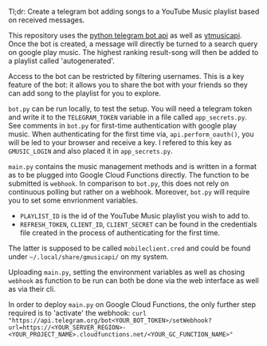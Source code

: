 Tl;dr: Create a telegram bot adding songs to a YouTube Music playlist based on received messages.

This repository uses the [python telegram bot api](https://python-telegram-bot.org/)
as well as [ytmusicapi](https://github.com/simon-weber/gmusicapi). Once the bot is created,
a message will directly be turned to a search query on google play music. The highest
ranking result-song will then be added to a playlist called 'autogenerated'.

Access to the bot can be restricted by filtering usernames. This is a key feature of the bot:
it allows you to share the bot with your friends so they can add song to the playlist for you
to explore.

`bot.py` can be run locally, to test the setup. You will need a telegram token and write it to
the `TELEGRAM_TOKEN` variable in a file called `app_secrets.py`. See comments in `bot.py` for
first-time authentication with google play music. When authenticating for the first time via,
`api.perform_oauth()`, you will be led to your browser and receive a key. I refered to this
key as `GMUSIC_LOGIN` and also placed it in `app_secrets.py`.

`main.py` contains the music management methods and is written in a format as to be plugged
into Google Cloud Functions directly. The function to be submitted is `webhook`. In comparison
to `bot.py`, this does not rely on continuous polling but rather on a webhook. Moreover,
`bot.py` will require you to set some envrionment variables.
  * `PLAYLIST_ID` is the id of the YouTube Music playlist you wish to add to.
  * `REFRESH_TOKEN`, `CLIENT_ID`, `CLIENT_SECRET` can be found in the credentials file created
  in the process of authenticating for the first time.

The latter is supposed to be called `mobileclient.cred` and could be found under `~/.local/share/gmusicapi/` on my system.

Uploading `main.py`, setting the environment variables as well as chosing `webhook` as function
to be run can both be done via the web interface as well as via their cli.

In order to deploy `main.py` on Google Cloud Functions, the only further step required is to
'activate' the webhook:
`curl "https://api.telegram.org/bot<YOUR_BOT_TOKEN>/setWebhook?url=https://<YOUR_SERVER_REGION>-<YOUR_PROJECT_NAME>.cloudfunctions.net/<YOUR_GC_FUNCTION_NAME>"`